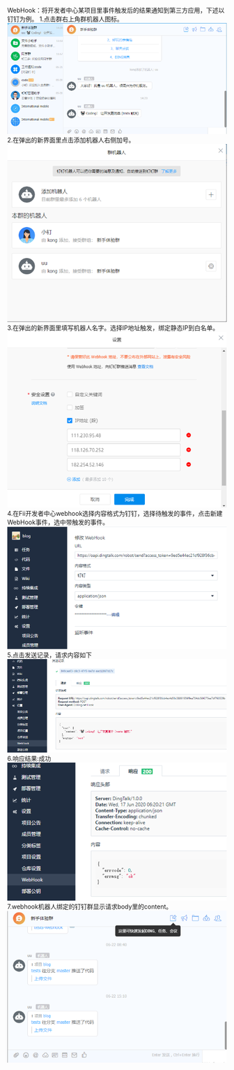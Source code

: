 WebHook：将开发者中心某项目里事件触发后的结果通知到第三方应用，下述以钉钉为例。
1.点击群右上角群机器人图标。
   ![](../图片/开发者中心/设置/WebHook/5f07d20d9b896.png)
2.在弹出的新界面里点击添加机器人右侧加号。
   ![](../图片/开发者中心/设置/WebHook/5f07d2188cc93.png)
3.在弹出的新界面里填写机器人名字。选择IP地址触发，绑定静态IP到白名单。
   ![](../图片/开发者中心/设置/WebHook/5f07d23b3c057.png)
4.在Fii开发者中心webhook选择内容格式为钉钉，选择待触发的事件，点击新建WebHook事件，选中带触发的事件。
   ![](../图片/开发者中心/设置/WebHook/5f07d24a898a6.png)
5.点击发送记录，请求内容如下
   ![](../图片/开发者中心/设置/WebHook/5f07d256e55d5.png)
6.响应结果:成功
   ![](../图片/开发者中心/设置/WebHook/5f07d28245ff5.png)
7.webhook机器人绑定的钉钉群显示请求body里的content。
   ![](../图片/开发者中心/设置/WebHook/5f07d29628ea2.png)
